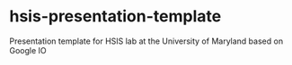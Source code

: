 hsis-presentation-template
==========================

Presentation template for HSIS lab at the University of Maryland based on Google IO
